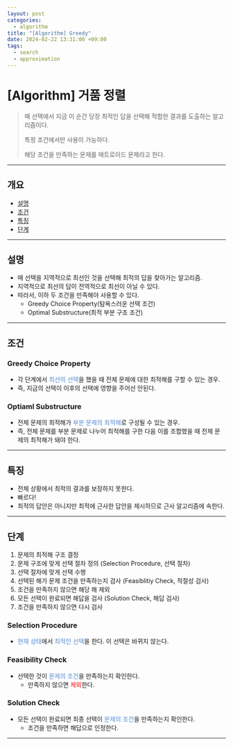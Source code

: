 ```yaml
---
layout: post
categories:
  - algorithm
title: "[Algorithm] Greedy"
date: 2024-02-22 13:31:00 +09:00
tags:
  - search
  - approximation
---
```

# [Algorithm] 거품 정렬

>매 선택에서 지금 이 순간 당장 최적인 답을 선택해 적합한 결과를 도출하는 알고리즘이다.
>
>특정 조건에서만 사용이 가능하다.
>
>해당 조건을 만족하는 문제를 매트로이드 문제라고 한다.



---

## 개요
- [설명](#설명)
- [조건](#조건)
- [특징](#특징)
- [단계](#단계)

---

## 설명
- 매 선택을 지역적으로 최선인 것을 선택해 최적의 답을 찾아가는 알고리즘.
- 지역적으로 최선의 답이 전역적으로 최선이 아닐 수 있다.
- 따라서, 이하 두 조건을 만족해야 사용할 수 있다.
	- Greedy Choice Property(탐욕스러운 선택 조건)
	- Optimal Substructure(최적 부분 구조 조건)

---

## 조건
### Greedy Choice Property
- 각 단계에서 <font color="#548dd4">최선의 선택</font>을 했을 때 전체 문제에 대한 최적해를 구할 수 있는 경우.
- 즉, 지금의 선택이 이후의 선택에 영향을 주어선 안된다.
### Optiaml Substructure
- 전체 문제의 최적해가 <font color="#548dd4">부분 문제의 최적해</font>로 구성될 수 있는 경우.
- 즉, 전체 문제를 부분 문제로 나누어 최적해를 구한 다음 이를 조합했을 때 전체 문제의 최적해가 돼야 한다.

---

## 특징
- 전체 상황에서 최적의 결과를 보장하지 못한다.
- 빠르다!
- 최적의 답안은 아니지만 최적에 근사한 답안을 제시하므로 근사 알고리즘에 속한다.

---

## 단계
1. 문제의 최적해 구조 결정
2. 문제 구조에 맞게 선택 절차 정의 (Selection Procedure, 선택 절차)
3. 선택 절차에 맞게 선택 수행
4. 선택된 해가 문제 조건을 만족하는지 검사 (Feasiblitiy Check, 적절성 검사)
5. 조건을 만족하지 않으면 해당 해 제외
6. 모든 선택이 완료되면 해답을 검사 (Solution Check, 해답 검사)
7. 조건을 만족하지 않으면 다시 검사

### Selection Procedure
- <font color="#548dd4">현재 상태</font>에서 <font color="#548dd4">최적인 선택</font>을 한다. 이 선택은 바뀌지 않는다.

### Feasibility Check
- 선택한 것이 <font color="#548dd4">문제의 조건</font>을 만족하는지 확인한다.
	- 만족하지 않으면 <font color="#ff0000">제외</font>한다.

### Solution Check
- 모든 선택이 완료되면 최종 선택이 <font color="#548dd4">문제의 조건</font>을 만족하는지 확인한다.
	- 조건을 만족하면 해답으로 인정한다.

---

